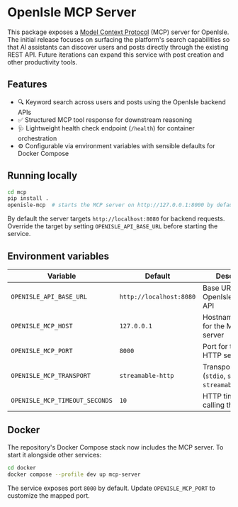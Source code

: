 # OpenIsle MCP Server

This package exposes a [Model Context Protocol](https://github.com/modelcontextprotocol) (MCP) server for OpenIsle.
The initial release focuses on surfacing the platform's search capabilities so that AI assistants can discover
users and posts directly through the existing REST API. Future iterations can expand this service with post
creation and other productivity tools.

## Features

- 🔍 Keyword search across users and posts using the OpenIsle backend APIs
- ✅ Structured MCP tool response for downstream reasoning
- 🩺 Lightweight health check endpoint (`/health`) for container orchestration
- ⚙️ Configurable via environment variables with sensible defaults for Docker Compose

## Running locally

```bash
cd mcp
pip install .
openisle-mcp  # starts the MCP server on http://127.0.0.1:8000 by default
```

By default the server targets `http://localhost:8080` for backend requests. Override the target by setting
`OPENISLE_API_BASE_URL` before starting the service.

## Environment variables

| Variable | Default | Description |
| -------- | ------- | ----------- |
| `OPENISLE_API_BASE_URL` | `http://localhost:8080` | Base URL of the OpenIsle backend API |
| `OPENISLE_MCP_HOST` | `127.0.0.1` | Hostname/interface for the MCP HTTP server |
| `OPENISLE_MCP_PORT` | `8000` | Port for the MCP HTTP server |
| `OPENISLE_MCP_TRANSPORT` | `streamable-http` | Transport mode (`stdio`, `sse`, or `streamable-http`) |
| `OPENISLE_MCP_TIMEOUT_SECONDS` | `10` | HTTP timeout when calling the backend |

## Docker

The repository's Docker Compose stack now includes the MCP server. To start it alongside other services:

```bash
cd docker
docker compose --profile dev up mcp-server
```

The service exposes port `8000` by default. Update `OPENISLE_MCP_PORT` to customize the mapped port.
